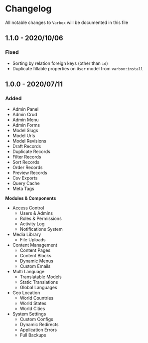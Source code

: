 # Changelog

All notable changes to `Varbox` will be documented in this file

## 1.1.0 - 2020/10/06

### Fixed

- Sorting by relation foreign keys (other than `id`)
- Duplicate fillable properties on `User` model from `varbox:install`

## 1.0.0 - 2020/07/11

### Added
- Admin Panel
- Admin Crud
- Admin Menu
- Admin Forms
- Model Slugs
- Model Urls
- Model Revisions
- Draft Records
- Duplicate Records
- Filter Records
- Sort Records
- Order Records
- Preview Records
- Csv Exports
- Query Cache
- Meta Tags

**Modules & Components**

- Access Control
    - Users & Admins
    - Roles & Permissions
    - Activity Log
    - Notifications System
- Media Library
    - File Uploads
- Content Management
    - Content Pages
    - Content Blocks
    - Dynamic Menus
    - Custom Emails
- Multi Language
    - Translatable Models
    - Static Translations
    - Global Languages
- Geo Location
    - World Countries
    - World States
    - World Cities
- System Settings
    - Custom Configs
    - Dynamic Redirects
    - Application Errors
    - Full Backups
